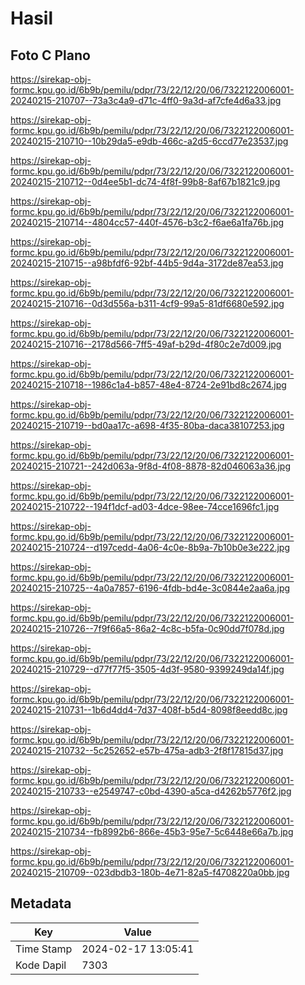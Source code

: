 # Hasil

## Foto C Plano

https://sirekap-obj-formc.kpu.go.id/6b9b/pemilu/pdpr/73/22/12/20/06/7322122006001-20240215-210707--73a3c4a9-d71c-4ff0-9a3d-af7cfe4d6a33.jpg

https://sirekap-obj-formc.kpu.go.id/6b9b/pemilu/pdpr/73/22/12/20/06/7322122006001-20240215-210710--10b29da5-e9db-466c-a2d5-6ccd77e23537.jpg

https://sirekap-obj-formc.kpu.go.id/6b9b/pemilu/pdpr/73/22/12/20/06/7322122006001-20240215-210712--0d4ee5b1-dc74-4f8f-99b8-8af67b1821c9.jpg

https://sirekap-obj-formc.kpu.go.id/6b9b/pemilu/pdpr/73/22/12/20/06/7322122006001-20240215-210714--4804cc57-440f-4576-b3c2-f6ae6a1fa76b.jpg

https://sirekap-obj-formc.kpu.go.id/6b9b/pemilu/pdpr/73/22/12/20/06/7322122006001-20240215-210715--a98bfdf6-92bf-44b5-9d4a-3172de87ea53.jpg

https://sirekap-obj-formc.kpu.go.id/6b9b/pemilu/pdpr/73/22/12/20/06/7322122006001-20240215-210716--0d3d556a-b311-4cf9-99a5-81df6680e592.jpg

https://sirekap-obj-formc.kpu.go.id/6b9b/pemilu/pdpr/73/22/12/20/06/7322122006001-20240215-210716--2178d566-7ff5-49af-b29d-4f80c2e7d009.jpg

https://sirekap-obj-formc.kpu.go.id/6b9b/pemilu/pdpr/73/22/12/20/06/7322122006001-20240215-210718--1986c1a4-b857-48e4-8724-2e91bd8c2674.jpg

https://sirekap-obj-formc.kpu.go.id/6b9b/pemilu/pdpr/73/22/12/20/06/7322122006001-20240215-210719--bd0aa17c-a698-4f35-80ba-daca38107253.jpg

https://sirekap-obj-formc.kpu.go.id/6b9b/pemilu/pdpr/73/22/12/20/06/7322122006001-20240215-210721--242d063a-9f8d-4f08-8878-82d046063a36.jpg

https://sirekap-obj-formc.kpu.go.id/6b9b/pemilu/pdpr/73/22/12/20/06/7322122006001-20240215-210722--194f1dcf-ad03-4dce-98ee-74cce1696fc1.jpg

https://sirekap-obj-formc.kpu.go.id/6b9b/pemilu/pdpr/73/22/12/20/06/7322122006001-20240215-210724--d197cedd-4a06-4c0e-8b9a-7b10b0e3e222.jpg

https://sirekap-obj-formc.kpu.go.id/6b9b/pemilu/pdpr/73/22/12/20/06/7322122006001-20240215-210725--4a0a7857-6196-4fdb-bd4e-3c0844e2aa6a.jpg

https://sirekap-obj-formc.kpu.go.id/6b9b/pemilu/pdpr/73/22/12/20/06/7322122006001-20240215-210726--7f9f66a5-86a2-4c8c-b5fa-0c90dd7f078d.jpg

https://sirekap-obj-formc.kpu.go.id/6b9b/pemilu/pdpr/73/22/12/20/06/7322122006001-20240215-210729--d77f77f5-3505-4d3f-9580-9399249da14f.jpg

https://sirekap-obj-formc.kpu.go.id/6b9b/pemilu/pdpr/73/22/12/20/06/7322122006001-20240215-210731--1b6d4dd4-7d37-408f-b5d4-8098f8eedd8c.jpg

https://sirekap-obj-formc.kpu.go.id/6b9b/pemilu/pdpr/73/22/12/20/06/7322122006001-20240215-210732--5c252652-e57b-475a-adb3-2f8f17815d37.jpg

https://sirekap-obj-formc.kpu.go.id/6b9b/pemilu/pdpr/73/22/12/20/06/7322122006001-20240215-210733--e2549747-c0bd-4390-a5ca-d4262b5776f2.jpg

https://sirekap-obj-formc.kpu.go.id/6b9b/pemilu/pdpr/73/22/12/20/06/7322122006001-20240215-210734--fb8992b6-866e-45b3-95e7-5c6448e66a7b.jpg

https://sirekap-obj-formc.kpu.go.id/6b9b/pemilu/pdpr/73/22/12/20/06/7322122006001-20240215-210709--023dbdb3-180b-4e71-82a5-f4708220a0bb.jpg


## Metadata

| Key        | Value               |
| ---------- | ------------------- |
| Time Stamp | 2024-02-17 13:05:41 |
| Kode Dapil | 7303                |




